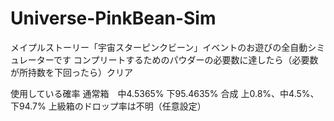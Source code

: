 # Universe-PinkBean-Sim
メイプルストーリー「宇宙スターピンクビーン」イベントのお遊びの全自動シミュレーターです
コンプリートするためのパウダーの必要数に達したら（必要数が所持数を下回ったら）クリア

使用している確率
通常箱　中4.5365%  下95.4635%
合成 上0.8%、中4.5%、下94.7%
上級箱のドロップ率は不明（任意設定）
